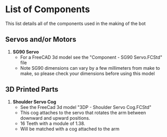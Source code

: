 # List of Components
This list details all of the components used in the making of the bot
## Servos and/or Motors
1. **SG90 Servo**
   - For a FreeCAD 3d model see the "Component - SG90 Servo.FCStd" file
   - Note SG90 dimensions can vary by a few millimeters from make to make, so please check your dimensions before using this model
## 3D Printed Parts
1. **Shoulder Servo Cog**
   - See the FreeCad 3d model "3DP - Shoulder Servo Cog.FCStd"
   - This cog attaches to the servo that rotates the arm between downward and upward positions.
   - 16 Teeth with a module of 1.38.
   - Will be matched with a cog attached to the arm
